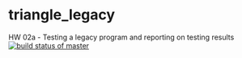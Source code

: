 # triangle_legacy
HW 02a - Testing a legacy program and reporting on testing results
[![build status of master](https://www.travis-ci.com/TWT1989/triangle_legacy.svg?branch=master)](https://www.travis-ci.com/TWT1989/triangle_legacy)

